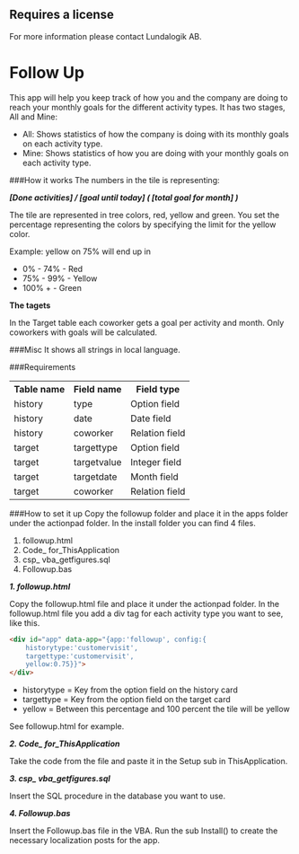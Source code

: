 ## Requires a license
For more information please contact Lundalogik AB.

#  Follow Up #
This app will help you keep track of how you and the company are doing to reach your monthly goals for the different activity types.
It has two stages, All and Mine:

* All: Shows statistics of how the company is doing with its monthly goals on each activity type.
* Mine: Shows statistics of how you are doing with your monthly goals on each activity type.

###How it works
The numbers in the tile is representing:

***[Done activities] / [goal until today] ( [total goal for month] )***

The tile are represented in tree colors, red, yellow and green. You set the percentage representing the colors by specifying the limit for the yellow color.

Example: yellow on 75% will end up in 

* 0% - 74% - Red
* 75% - 99% - Yellow
* 100% + - Green

**The tagets**

In the Target table each coworker gets a goal per activity and month. Only coworkers with goals will be calculated.

###Misc
It shows all strings in local language.

###Requirements
<table>
  <th>
    Table name
  </th>
  <th>
    Field name
  </th>
  <th>
    Field type
  </th>
  <tr>
    <td>history</td>
    <td>type</td> 
    <td>Option field</td>
  </tr>
  <tr>
    <td>history</td>
    <td>date</td> 
    <td>Date field</td>
  </tr>
   <tr>
    <td>history</td>
    <td>coworker</td> 
    <td>Relation field</td>
  </tr>
   <tr>
    <td>target</td>
    <td>targettype</td> 
    <td>Option field</td>
  </tr>
   <tr>
    <td>target</td>
    <td>targetvalue</td> 
    <td>Integer field</td>
  </tr>
   <tr>
    <td>target</td>
    <td>targetdate</td> 
    <td>Month field</td>
  </tr>
   <tr>
    <td>target</td>
    <td>coworker</td> 
    <td>Relation field</td>
  </tr>
</table>

###How to set it up
Copy the followup folder and place it in the apps folder under the actionpad folder.
In the install folder you can find 4 files.

1. followup.html
2. Code_ for_ThisApplication
3. csp_ vba_getfigures.sql
4. Followup.bas

***1. followup.html***

Copy the followup.html file and place it under the actionpad folder.
In the followup.html file you add a div tag for each activity type you want to see, like this.
```html
<div id="app" data-app="{app:'followup', config:{
	historytype:'customervisit', 
	targettype:'customervisit', 
	yellow:0.75}}">
</div>
```
    
	
* historytype = Key from the option field on the history card
* targettype = Key from the option field on the target card
* yellow = Between this percentage and 100 percent the tile will be yellow  

See followup.html for example.

***2. Code_ for_ThisApplication***

Take the code from the file and paste it in the Setup sub in ThisApplication.

***3. csp_ vba_getfigures.sql***

Insert the SQL procedure in the database you want to use. 

***4. Followup.bas***

Insert the Followup.bas file in the VBA. Run the sub Install() to create the necessary localization posts for the app.
